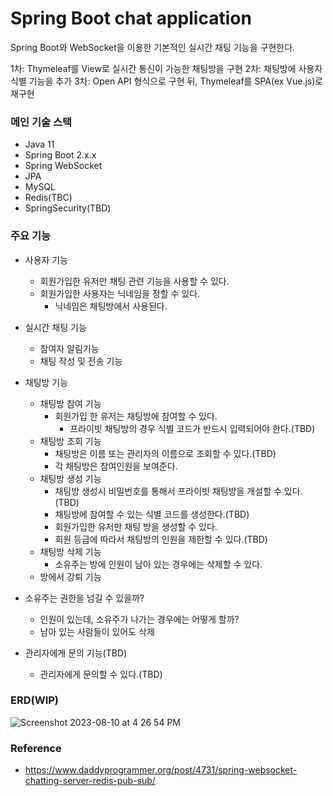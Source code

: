 # Spring Boot chat application

Spring Boot와 WebSocket을 이용한 기본적인 실시간 채팅 기능을 구현한다.

1차: Thymeleaf를 View로 실시간 통신이 가능한 채팅방을 구현
2차: 채팅방에 사용자 식별 기능을 추가
3차: Open API 형식으로 구현 뒤, Thymeleaf를 SPA(ex Vue.js)로 재구현

### 메인 기술 스택

- Java 11
- Spring Boot 2.x.x
- Spring WebSocket
- JPA
- MySQL
- Redis(TBC)
- SpringSecurity(TBD)

### 주요 기능

- 사용자 기능
    - 회원가입한 유저만 채팅 관련 기능을 사용할 수 있다.
    - 회원가입한 사용자는 닉네임을 정할 수 있다.
        - 닉네임은 채팅방에서 사용된다.
- 실시간 채팅 기능
    - 참여자 알림기능
    - 채팅 작성 및 전송 기능
- 채팅방 기능
    - 채팅방 참여 기능
        - 회원가입 한 유저는 채팅방에 참여할 수 있다.
            - 프라이빗 채팅방의 경우 식별 코드가 반드시 입력되어야 한다.(TBD)
    - 채팅방 조회 기능
        - 채팅방은 이름 또는 관리자의 이름으로 조회할 수 있다.(TBD)
        - 각 채팅방은 참여인원을 보여준다.
    - 채팅방 생성 기능
        - 채팅방 생성시 비밀번호를 통해서 프라이빗 채팅방을 개설할 수 있다.(TBD)
        - 채팅방에 참여할 수 있는 식별 코드를 생성한다.(TBD)
        - 회원가입한 유저만 채팅 방을 생성할 수 있다.
        - 회원 등급에 따라서 채팅방의 인원을 제한할 수 있다.(TBD)
    - 채팅방 삭제 기능
        - 소유주는 방에 인원이 남아 있는 경우에는 삭제할 수 있다.
    - 방에서 강퇴 기능

- 소유주는 권한을 넘길 수 있을까?
    - 인원이 있는데, 소유주가 나가는 경우에는 어떻게 할까?
    - 남아 있는 사람들이 있어도 삭제

- 관리자에게 문의 기능(TBD)
    - 관리자에게 문의할 수 있다.(TBD)

### ERD(WIP)

![Screenshot 2023-08-10 at 4 26 54 PM](https://github.com/DevFrog92/spring-boot-chat-application/assets/82052272/321d5b73-e569-4cec-9442-c64e8bdcdc9a)


### Reference
- https://www.daddyprogrammer.org/post/4731/spring-websocket-chatting-server-redis-pub-sub/
